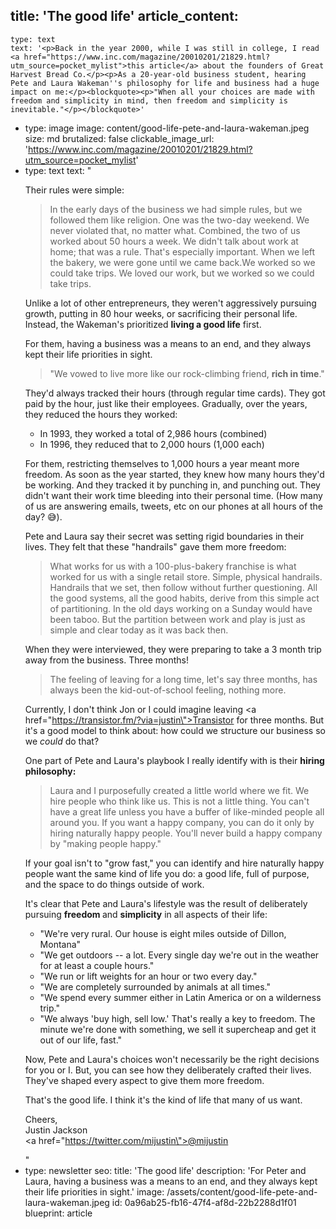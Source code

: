 title: 'The good life'
article_content:
  -
    type: text
    text: '<p>Back in the year 2000, while I was still in college, I read <a href="https://www.inc.com/magazine/20010201/21829.html?utm_source=pocket_mylist">this article</a> about the founders of Great Harvest Bread Co.</p><p>As a 20-year-old business student, hearing Pete and Laura Wakeman''s philosophy for life and business had a huge impact on me:</p><blockquote><p>"When all your choices are made with freedom and simplicity in mind, then freedom and simplicity is inevitable."</p></blockquote>'
  -
    type: image
    image: content/good-life-pete-and-laura-wakeman.jpeg
    size: md
    brutalized: false
    clickable_image_url: 'https://www.inc.com/magazine/20010201/21829.html?utm_source=pocket_mylist'
  -
    type: text
    text: "<p>Their rules were simple:</p><blockquote><p>In the early days of the business we had simple rules, but we followed them like religion. One was the two-day weekend. We never violated that, no matter what. Combined, the two of us worked about 50 hours a week. We didn't talk about work at home; that was a rule. That's especially important. When we left the bakery, we were gone until we came back.We worked so we could take trips. We loved our work, but we worked so we could take trips.</p></blockquote><p>Unlike a lot of other entrepreneurs, they weren't aggressively pursuing growth, putting in 80 hour weeks, or sacrificing their personal life. Instead, the Wakeman's prioritized <strong>living a good life</strong> first.</p><p>For them, having a business was a means to an end, and they always kept their life priorities in sight.</p><blockquote><p>\"We vowed to live more like our rock-climbing friend, <strong>rich in time</strong>.\"</p></blockquote><p>They'd always tracked their hours (through regular time cards). They got paid by the hour, just like their employees. Gradually, over the years, they reduced the hours they worked:</p><ul><li>In 1993, they worked a total of 2,986 hours (combined)</li><li>In 1996, they reduced that to 2,000 hours (1,000 each)</li></ul><p>For them, restricting themselves to 1,000 hours a year meant more freedom. As soon as the year started, they knew how many hours they'd be working. And they tracked it by punching in, and punching out. They didn't want their work time bleeding into their personal time. (How many of us are answering emails, tweets, etc on our phones at all hours of the day? 😅).</p><p>Pete and Laura say their secret was setting rigid boundaries in their lives. They felt that these \"handrails\" gave them more freedom:</p><blockquote><p>What works for us with a 100-plus-bakery franchise is what worked for us with a single retail store. Simple, physical handrails. Handrails that we set, then follow without further questioning. All the good systems, all the good habits, derive from this simple act of partitioning. In the old days working on a Sunday would have been taboo. But the partition between work and play is just as simple and clear today as it was back then.</p></blockquote><p>When they were interviewed, they were preparing to take a 3 month trip away from the business. Three months!</p><blockquote><p>The feeling of leaving for a long time, let's say three months, has always been the kid-out-of-school feeling, nothing more.</p></blockquote><p>Currently, I don't think Jon or I could imagine leaving <a href=\"https://transistor.fm/?via=justin\">Transistor</a> for three months. But it's a good model to think about: how could we structure our business so we <em>could</em> do that?</p><p>One part of Pete and Laura's playbook I really identify with is their <strong>hiring philosophy:</strong></p><blockquote><p>Laura and I purposefully created a little world where we fit. We hire people who think like us. This is not a little thing. You can't have a great life unless you have a buffer of like-minded people all around you. If you want a happy company, you can do it only by hiring naturally happy people. You'll never build a happy company by \"making people happy.\"</p></blockquote><p>If your goal isn't to \"grow fast,\" you can identify and hire naturally happy people want the same kind of life you do: a good life, full of purpose, and the space to do things outside of work.</p><p>It's clear that Pete and Laura's lifestyle was the result of deliberately pursuing <strong>freedom </strong>and <strong>simplicity</strong> in all aspects of their life:</p><ul><li>\"We're very rural. Our house is eight miles outside of Dillon, Montana\"</li><li>\"We get outdoors -- a lot. Every single day we're out in the weather for at least a couple hours.\"</li><li>\"We run or lift weights for an hour or two every day.\"</li><li>\"We are completely surrounded by animals at all times.\"</li><li>\"We spend every summer either in Latin America or on a wilderness trip.\"</li><li>\"We always 'buy high, sell low.' That's really a key to freedom. The minute we're done with something, we sell it supercheap and get it out of our life, fast.\"</li></ul><p>Now, Pete and Laura's choices won't necessarily be the right decisions for you or I. But, you can see how they deliberately crafted their lives. They've shaped every aspect to give them more freedom.</p><p>That's the good life. I think it's the kind of life that many of us want.</p><p>Cheers,<br>Justin Jackson<br><a href=\"https://twitter.com/mijustin\">@mijustin</a></p>"
  -
    type: newsletter
seo:
  title: 'The good life'
  description: 'For Peter and Laura, having a business was a means to an end, and they always kept their life priorities in sight.'
  image: /assets/content/good-life-pete-and-laura-wakeman.jpeg
id: 0a96ab25-fb16-47f4-af8d-22b2288d1f01
blueprint: article
